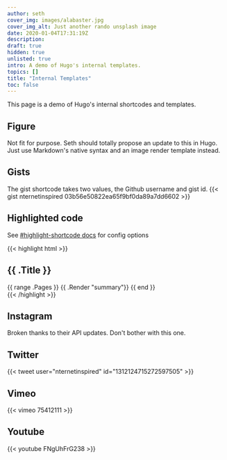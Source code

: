 ```yaml
---
author: seth
cover_img: images/alabaster.jpg
cover_img_alt: Just another rando unsplash image
date: 2020-01-04T17:31:19Z
description:
draft: true
hidden: true
unlisted: true
intro: A demo of Hugo's internal templates.
topics: []
title: "Internal Templates"
toc: false
---
```


This page is a demo of Hugo's internal shortcodes and templates.

## Figure

Not fit for purpose. Seth should totally propose an update to this in Hugo. Just use Markdown's native syntax and an image render template instead.

## Gists

The gist shortcode takes two values, the Github username and gist id.
{{< gist nternetinspired 03b56e50822ea65f9bf0da89a7dd6602 >}}

## Highlighted code

See [#highlight-shortcode docs](https://gohugo.io/content-management/syntax-highlighting/#highlight-shortcode) for config options

{{< highlight html >}}
<section id="main">
    <h1 id="title">{{ .Title }}</h1>
    {{ range .Pages }}
      {{ .Render "summary"}}
    {{ end }}
</section>
{{< /highlight >}}

## Instagram

Broken thanks to their API updates. Don't bother with this one.

## Twitter

{{< tweet user="nternetinspired" id="1312124715272597505" >}}

## Vimeo

{{< vimeo 75412111 >}}

## Youtube

{{< youtube FNgUhFrG238 >}}
